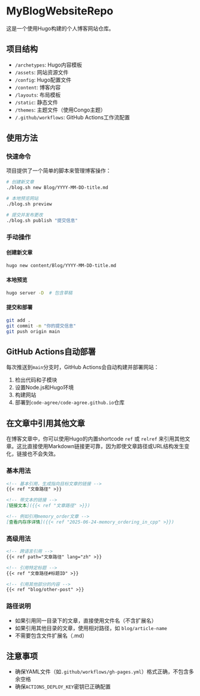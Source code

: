 # MyBlogWebsiteRepo

这是一个使用Hugo构建的个人博客网站仓库。

## 项目结构

- `/archetypes`: Hugo内容模板
- `/assets`: 网站资源文件
- `/config`: Hugo配置文件
- `/content`: 博客内容
- `/layouts`: 布局模板
- `/static`: 静态文件
- `/themes`: 主题文件（使用Congo主题）
- `/.github/workflows`: GitHub Actions工作流配置

## 使用方法

### 快速命令

项目提供了一个简单的脚本来管理博客操作：

```bash
# 创建新文章
./blog.sh new Blog/YYYY-MM-DD-title.md

# 本地预览网站
./blog.sh preview

# 提交并发布更改
./blog.sh publish "提交信息"
```

### 手动操作

#### 创建新文章

```bash
hugo new content/Blog/YYYY-MM-DD-title.md
```

#### 本地预览

```bash
hugo server -D  # 包含草稿
```

#### 提交和部署

```bash
git add .
git commit -m "你的提交信息"
git push origin main
```

## GitHub Actions自动部署

每次推送到`main`分支时，GitHub Actions会自动构建并部署网站：

1. 检出代码和子模块
2. 设置Node.js和Hugo环境
3. 构建网站
4. 部署到`code-agree/code-agree.github.io`仓库

## 在文章中引用其他文章

在博客文章中，你可以使用Hugo的内置shortcode `ref` 或 `relref` 来引用其他文章。这比直接使用Markdown链接更可靠，因为即使文章路径或URL结构发生变化，链接也不会失效。

### 基本用法

```markdown
<!-- 基本引用，生成指向目标文章的链接 -->
{{< ref "文章路径" >}}

<!-- 带文本的链接 -->
[链接文本]({{< ref "文章路径" >}})

<!-- 例如引用memory_order文章 -->
[查看内存序详情]({{< ref "2025-06-24-memory_ordering_in_cpp" >}})
```

### 高级用法

```markdown
<!-- 跨语言引用 -->
{{< ref path="文章路径" lang="zh" >}}

<!-- 引用特定标题 -->
{{< ref "文章路径#标题ID" >}}

<!-- 引用其他部分的内容 -->
{{< ref "blog/other-post" >}}
```

### 路径说明

- 如果引用同一目录下的文章，直接使用文件名（不含扩展名）
- 如果引用其他目录的文章，使用相对路径，如 `blog/article-name`
- 不需要包含文件扩展名（.md）

## 注意事项

- 确保YAML文件（如`.github/workflows/gh-pages.yml`）格式正确，不包含多余空格
- 确保`ACTIONS_DEPLOY_KEY`密钥已正确配置